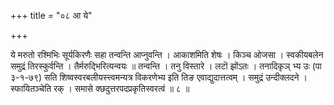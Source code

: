 +++
title = "०८ आ ये"

+++

ये मरुतो रश्मिभिः सूर्यकिरणैः सहा तन्वन्ति आप्नुवन्ति । आकाशमिति शेषः । किञ्च ओजसा । स्वकीयबलेन समुद्रं तिरस्कुर्वन्ति । तैर्मरुद्भिरित्यन्वयः ॥ तन्वन्ति । तनु विस्तारे । लटॊ झोंऽतः । तनादिकृञ् भ्य उः (पा ३-१-७९) सति शिष्वस्वरबलीयस्त्त्वमन्यत्र विकरणेभ्य इति तिङ एवाद्युदात्तत्वम् । समुद्रं उन्दीक्लदने । स्फायितञ्चेति रक् । समासे क्छदुत्तरपदप्रकृतिस्वरत्वं ॥ ८ ॥